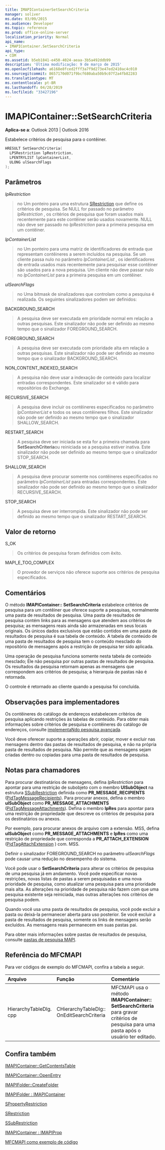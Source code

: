 ```yaml
---
title: IMAPIContainerSetSearchCriteria
manager: soliver
ms.date: 03/09/2015
ms.audience: Developer
ms.topic: reference
ms.prod: office-online-server
localization_priority: Normal
api_name:
- IMAPIContainer.SetSearchCriteria
api_type:
- COM
ms.assetid: b5eb1841-e450-4024-aeaa-3b5a492ddb99
description: 'Última modificação: 9 de março de 2015'
ms.openlocfilehash: a6168e8fced2fff3a7f9d273e47ed2410ac4c010
ms.sourcegitcommit: 8657170d071f9bcf680aba50b9c07f2a4fb82283
ms.translationtype: MT
ms.contentlocale: pt-BR
ms.lasthandoff: 04/28/2019
ms.locfileid: "33427196"
---
```

# <a name="imapicontainersetsearchcriteria"></a>IMAPIContainer::SetSearchCriteria

  
  
**Aplica-se a**: Outlook 2013 | Outlook 2016 
  
Estabelece critérios de pesquisa para o contêiner.
  
```cpp
HRESULT SetSearchCriteria(
  LPSRestriction lpRestriction,
  LPENTRYLIST lpContainerList,
  ULONG ulSearchFlags
);
```

## <a name="parameters"></a>Parâmetros

 _lpRestriction_
  
> no Um ponteiro para uma estrutura [SRestriction](srestriction.md) que define os critérios de pesquisa. Se NULL for passado no parâmetro _lpRestriction_ , os critérios de pesquisa que foram usados mais recentemente para este contêiner serão usados novamente. NULL não deve ser passado no _lpRestriction_ para a primeira pesquisa em um contêiner. 
    
 _lpContainerList_
  
> no Um ponteiro para uma matriz de identificadores de entrada que representam contêineres a serem incluídos na pesquisa. Se um cliente passa nulo no parâmetro _lpContainerList_ , os identificadores de entrada usados mais recentemente para pesquisar esse contêiner são usados para a nova pesquisa. Um cliente não deve passar nulo no _lpContainerList_ para a primeira pesquisa em um contêiner. 
    
 _ulSearchFlags_
  
> no Uma bitmask de sinalizadores que controlam como a pesquisa é realizada. Os seguintes sinalizadores podem ser definidos:
    
BACKGROUND_SEARCH 
  
> A pesquisa deve ser executada em prioridade normal em relação a outras pesquisas. Este sinalizador não pode ser definido ao mesmo tempo que o sinalizador FOREGROUND_SEARCH.
    
FOREGROUND_SEARCH 
  
> A pesquisa deve ser executada com prioridade alta em relação a outras pesquisas. Este sinalizador não pode ser definido ao mesmo tempo que o sinalizador BACKGROUND_SEARCH.
    
NON_CONTENT_INDEXED_SEARCH
  
> A pesquisa não deve usar a indexação de conteúdo para localizar entradas correspondentes. Este sinalizador só é válido para repositórios do Exchange.
    
RECURSIVE_SEARCH 
  
> A pesquisa deve incluir os contêineres especificados no parâmetro _lpContainerList_ e todos os seus contêineres filhos. Este sinalizador não pode ser definido ao mesmo tempo que o sinalizador SHALLOW_SEARCH. 
    
RESTART_SEARCH 
  
> A pesquisa deve ser iniciada se esta for a primeira chamada para **SetSearchCriteria**ou reiniciada se a pesquisa estiver inativa. Este sinalizador não pode ser definido ao mesmo tempo que o sinalizador STOP_SEARCH.
    
SHALLOW_SEARCH 
  
> A pesquisa deve procurar somente nos contêineres especificados no parâmetro _lpContainerList_ para entradas correspondentes. Este sinalizador não pode ser definido ao mesmo tempo que o sinalizador RECURSIVE_SEARCH. 
    
STOP_SEARCH 
  
> A pesquisa deve ser interrompida. Este sinalizador não pode ser definido ao mesmo tempo que o sinalizador RESTART_SEARCH.
    
## <a name="return-value"></a>Valor de retorno

S_OK 
  
> Os critérios de pesquisa foram definidos com êxito.
    
MAPI_E_TOO_COMPLEX 
  
> O provedor de serviços não oferece suporte aos critérios de pesquisa especificados.
    
## <a name="remarks"></a>Comentários

O método **IMAPIContainer:: SetSearchCriteria** estabelece critérios de pesquisa para um contêiner que oferece suporte a pesquisas, normalmente uma pasta de resultados de pesquisa. Uma pasta de resultados de pesquisa contém links para as mensagens que atendem aos critérios de pesquisa; as mensagens reais ainda são armazenadas em seus locais originais. Os únicos dados exclusivos que estão contidos em uma pasta de resultados de pesquisa é sua tabela de conteúdo. A tabela de conteúdo de uma pasta de resultados de pesquisa tem o conteúdo mesclado do repositório de mensagens após a restrição de pesquisa ter sido aplicada. 
  
Uma operação de pesquisa funciona somente nesta tabela de conteúdo mesclado; Ele não pesquisa por outras pastas de resultados de pesquisa. Os resultados da pesquisa retornam apenas as mensagens que correspondem aos critérios de pesquisa; a hierarquia de pastas não é retornada.
  
O controle é retornado ao cliente quando a pesquisa foi concluída.
  
## <a name="notes-to-implementers"></a>Observações para implementadores

Os contêineres do catálogo de endereços estabelecem critérios de pesquisa aplicando restrições às tabelas de conteúdo. Para obter mais informações sobre critérios de pesquisa e contêineres do catálogo de endereços, consulte [implementaNdo pesquisa avançada](implementing-advanced-searching.md).
  
Você deve oferecer suporte a operações abrir, copiar, mover e excluir nas mensagens dentro das pastas de resultados de pesquisa, e não na própria pasta de resultados de pesquisa. Não permite que as mensagens sejam criadas dentro ou copiadas para uma pasta de resultados de pesquisa. 
  
## <a name="notes-to-callers"></a>Notas para chamadores

Para procurar destinatários de mensagens, defina _lpRestriction_ para apontar para uma restrição de subobjeto com o membro **UlSubObject** na estrutura [SSubRestriction](ssubrestriction.md) definida como **PR_MESSAGE_RECIPIENTS** ([PidTagMessageRecipients](pidtagmessagerecipients-canonical-property.md)). Para procurar anexos, defina o membro **ulSubObject** como **PR_MESSAGE_ATTACHMENTS** ([PidTagMessageAttachments](pidtagmessageattachments-canonical-property.md)). Defina o membro **lpRes** para apontar para uma restrição de propriedade que descreve os critérios de pesquisa para os destinatários ou anexos. 
  
Por exemplo, para procurar anexos de arquivo com a extensão. MSS, defina **ulSubObject** como **PR_MESSAGE_ATTACHMENTS** e **lpRes** como uma restrição de propriedade que corresponda a **PR_ATTACH_EXTENSION** ([PidTagAttachExtension](pidtagattachextension-canonical-property.md) ) com. MSS.
  
Definir o sinalizador FOREGROUND_SEARCH no parâmetro _ulSearchFlags_ pode causar uma redução no desempenho do sistema. 
  
Você pode usar o **SetSearchCriteria** para alterar os critérios de pesquisa de uma pesquisa já em andamento. Você pode especificar novas restrições, novas listas de pastas a serem pesquisadas e uma nova prioridade de pesquisa, como atualizar uma pesquisa para uma prioridade mais alta. As alterações na prioridade de pesquisa não fazem com que uma pesquisa existente seja reiniciada, mas outras alterações nos critérios de pesquisa podem. 
  
Quando você usa uma pasta de resultados de pesquisa, você pode excluir a pasta ou deixá-la permanecer aberta para uso posterior. Se você excluir a pasta de resultados de pesquisa, somente os links de mensagens serão excluídos. As mensagens reais permanecem em suas pastas pai. 
  
Para obter mais informações sobre pastas de resultados de pesquisa, consulte [pastas de pesquisa MAPI](mapi-search-folders.md). 
  
## <a name="mfcmapi-reference"></a>Referência do MFCMAPI

Para ver códigos de exemplo do MFCMAPI, confira a tabela a seguir.
  
|**Arquivo**|**Função**|**Comentário**|
|:-----|:-----|:-----|
|HierarchyTableDlg. cpp  <br/> |CHierarchyTableDlg:: OnEditSearchCriteria  <br/> |MFCMAPI usa o método **IMAPIContainer:: SetSearchCriteria** para gravar critérios de pesquisa para uma pasta após o usuário ter editado.  <br/> |
   
## <a name="see-also"></a>Confira também



[IMAPIContainer::GetContentsTable](imapicontainer-getcontentstable.md)
  
[IMAPIContainer::OpenEntry](imapicontainer-openentry.md)
  
[IMAPIFolder::CreateFolder](imapifolder-createfolder.md)
  
[IMAPIFolder : IMAPIContainer](imapifolderimapicontainer.md)
  
[SPropertyRestriction](spropertyrestriction.md)
  
[SRestriction](srestriction.md)
  
[SSubRestriction](ssubrestriction.md)
  
[IMAPIContainer : IMAPIProp](imapicontainerimapiprop.md)


[MFCMAPI como exemplo de código](mfcmapi-as-a-code-sample.md)

